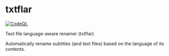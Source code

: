 # txtflar

[![CodeQL](https://github.com/ldotlopez/txtflar/actions/workflows/codeql-analysis.yml/badge.svg)](https://github.com/ldotlopez/txtflar/actions/workflows/codeql-analysis.yml)

Text file language-aware renamer (txtflar)

Automatically rename subtitles (and text files) based on the
language of its contents.
